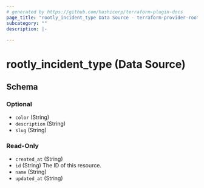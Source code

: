 ```yaml
---
# generated by https://github.com/hashicorp/terraform-plugin-docs
page_title: "rootly_incident_type Data Source - terraform-provider-rootly"
subcategory: ""
description: |-
  
---
```


# rootly_incident_type (Data Source)





<!-- schema generated by tfplugindocs -->
## Schema

### Optional

- `color` (String)
- `description` (String)
- `slug` (String)

### Read-Only

- `created_at` (String)
- `id` (String) The ID of this resource.
- `name` (String)
- `updated_at` (String)


